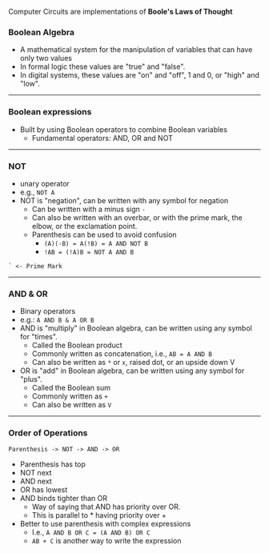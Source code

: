 Computer Circuits are implementations of **Boole's Laws of Thought**
### Boolean Algebra 
- A mathematical system for the manipulation of variables that can have only two values
- In formal logic these values are "true" and "false".
- In digital systems, these values are "on" and "off", 1 and 0, or "high" and "low".
---
### Boolean expressions
- Built by using Boolean operators to combine Boolean variables
	- Fundamental operators: AND, OR and NOT
---
### NOT 
- unary operator
- e.g., `NOT A`
- NOT is "negation", can be written with any symbol for negation
	- Can be written with a minus sign `-`
	- Can also be written with an overbar, or with the prime mark, the elbow, or the exclamation point.
	- Parenthesis can be used to avoid confusion
		- `(A)(-B) = A(!B) = A AND NOT B`
		- `!AB = (!A)B = NOT A AND B`
```
` <- Prime Mark
```
---
### AND & OR 
- Binary operators
- e.g.: `A AND B & A OR B`
- AND is "multiply" in Boolean algebra, can be written using any symbol for "times".
	- Called the Boolean product
	- Commonly written as concatenation, i.e., `AB = A AND B`
	- Can also be written as `*` or `x`, raised dot, or an upside down V
- OR is "add" in Boolean algebra, can be written using any symbol for "plus". 
	- Called the Boolean sum
	- Commonly written as `+`
	- Can also be written as `V`
---
### Order of Operations

``Parenthesis -> NOT -> AND -> OR``

- Parenthesis has top
- NOT next
- AND next
- OR has lowest
- AND binds tighter than OR
	- Way of saying that AND has priority over OR.
	- This is parallel to * having priority over +
- Better to use parenthesis with complex expressions
	- I.e., `A AND B OR C = (A AND B) OR C`
	- `AB + C` is another way to write the expression